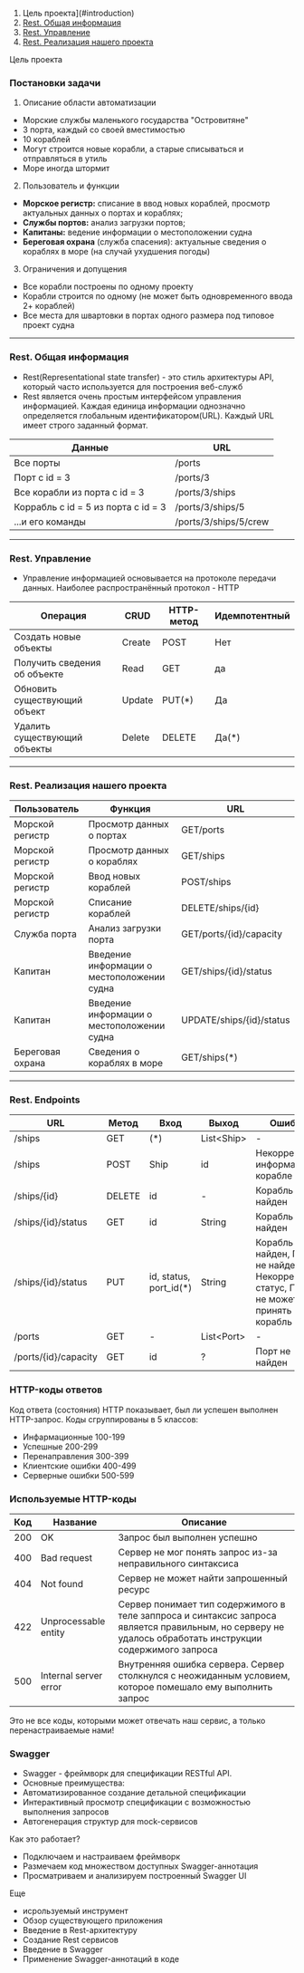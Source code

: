 1. Цель проекта](#introduction)
2. [Rest. Общая информация](#introduction2)
3. [Rest. Управление](#introduction3)
4. [Rest. Реализация нашего проекта](#introduction4)


Цель проекта <a name="introduction"></a>
###  Постановки задачи
1. Описание области автоматизации
 - Морские службы маленького государства "Островитяне"
 - 3 порта, каждый со своей вместимостью
 - 10 кораблей
 - Могут строится новые корабли, а старые списываться и отправляться в утиль
 - Море иногда штормит
2. Пользователь и функции
 - **Морское регистр:** списание в ввод новых кораблей, просмотр актуальных данных о портах и кораблях;
 - **Службы портов:** анализ загрузки портов;
 - **Капитаны:** ведение информации о местоположении судна
 - **Береговая охрана** (служба спасения): актуальные сведения о кораблях в море (на случай ухудшения погоды)
3. Ограничения и допущения
 - Все корабли построены по одному проекту
 - Корабли строится по одному (не может быть одновременного ввода 2+ кораблей)
 - Все места для швартовки в портах одного размера под типовое проект судна

_____



### Rest. Общая информация <a name="introduction2"></a>
- Rest(Representational state transfer) - это стиль архитектуры API, который часто используется для построения веб-служб
- Rest является очень простым интерфейсом управления информацией. Каждая единица информации однозначно определяется глобальным идентификатором(URL). Каждый URL имеет строго заданный формат.

| Данные | URL |
|----------------|---------|
| Все порты | /ports |
| Порт с id = 3 | /ports/3 |
| Все корабли из порта с id = 3 | /ports/3/ships |
| Коррабль с id = 5 из порта с id = 3 | /ports/3/ships/5 |
| ...и его команды | /ports/3/ships/5/crew |

______


### Rest. Управление  <a name="introduction3"></a>
- Управление информацией основывается на протоколе передачи данных. Наиболее распространённый  протокол - HTTP

| Операция | CRUD | HTTP-метод | Идемпотентный |
|----------------|---------|---------|---------|
| Создать новые объекты | Create | POST | Нет |
| Получить сведения об объекте | Read | GET | да |
| Обновить существующий объект | Update | PUT(\*) | Да |
| Удалить существующий объекты | Delete | DELETE | Да(\*) |

_____

### Rest. Реализация нашего проекта <a name="introduction4"></a>
| Пользователь | Функция | URL |
|----------------|---------|---------|
| Морской регистр | Просмотр данных о портах | GET/ports |
| Морской регистр | Просмотр данных о кораблях | GET/ships |
| Морской регистр | Ввод новых кораблей | POST/ships |
| Морской регистр | Списание кораблей | DELETE/ships/{id} |
| Служба порта | Анализ загрузки порта | GET/ports/{id}/capacity |
| Капитан | Введение информации о местоположении судна | GET/ships/{id}/status |
| Капитан | Введение информации о местоположении судна | UPDATE/ships/{id}/status |
| Береговая охрана | Сведения о кораблях в море | GET/ships(\*) |

_________

### Rest. Endpoints
| URL | Метод | Вход | Выход |Ошибки |
|----------------|---------|---------|---------|---------|
| /ships | GET | (\*) | List\<Ship> |  - |
| /ships  | POST | Ship | id | Некорректная информация о корабле |
| /ships/{id} | DELETE | id | - | Корабль не найден |
| /ships/{id}/status  | GET | id | String | Корабль не найден |
| /ships/{id}/status  | PUT | id, status, port_id(\*) | String |Корабль не найден, Порт не найден, Некорректный статус, Порт не может принять корабль |
| /ports | GET | - | List\<Port> | - |
| /ports/{id}/capacity | GET | id | ? |  Порт не найден |





### HTTP-коды ответов
Код ответа (состояния) HTTP показывает, был ли успешен выполнен HTTP-запрос. Коды сгруппированы в 5 классов:
- Инфармационные 100-199
- Успешные 200-299
- Перенаправления 300-399
- Клиентские ошибки 400-499
- Серверные ошибки 500-599

### Используемые HTTP-коды
| Код | Название | Описание |
|----------------|---------|---------|
| 200 | OK | Запрос был выполнен успешно |
| 400 | Bad request | Сервер не мог понять запрос из-за неправильного синтаксиса |
| 404 | Not found | Сервер не может найти запрошенный ресурс |
| 422 | Unprocessable entity | Сервер понимает тип содержимого в теле заппроса и синтаксис запроса является правильным, но серверу не удалось обработать инструкции содержимого запроса |
| 500 | Internal server error | Внутренняя ошибка сервера. Сервер столкнулся с неожиданным условием, которое помешало ему выполнить запрос |

Это не все коды, которыми может отвечать наш сервис, а только перенастраиваемые нами!


### Swagger
- Swagger - фреймворк для спецификации RESTful API.
- Основные преимущества:
- Автоматизированное создание детальной спецификации
- Интерактивный просмотр спецификации с возможностью выполнения запросов
- Автогенерация структур для mock-сервисов

Как это работает?
- Подключаем и настраиваем фреймворк
- Размечаем код множеством доступных Swagger-аннотация
- Просматриваем и анализируем построенный Swagger UI









 Еще
- исрользуемый инструмент
- Обзор существующего приложения
- Введение в Rest-архитектуру
- Создание Rest сервисов
- Введение в Swagger
- Применение Swagger-аннотаций в коде
